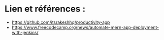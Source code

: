 # Lien et références : 
- https://github.com/itsrakeshhq/productivity-app
- https://www.freecodecamp.org/news/automate-mern-app-deployment-with-jenkins/
